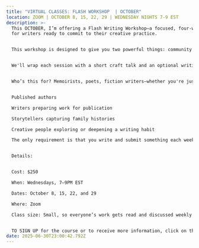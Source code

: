 ```yaml
---
title: "VIRTUAL CLASSES: FLASH WORKSHOP  | OCTOBER"
location: ZOOM | OCTOBER 8, 15, 22, 29 | WEDNESDAY NIGHTS 7-9 EST
description: >-
  This OCTOBER, I’m offering a Flash Writing Workshop—a focused, four-week space
  for writers ready to commit to their creative practice.


  This workshop is designed to give you two powerful things: community and accountability. Each week, your writing will be the heart of our work. You'll submit anything from one paragraph to three pages, and we’ll spend the bulk of class offering thoughtful, supportive feedback on each submission.


  We'll wrap each session with a short craft talk and an optional writing prompt to spark new ideas for the following week. Prompts are there to inspire—but you’re always welcome to follow your own creative path.


  Who’s this for? Memoirists, poets, fiction writers—whether you're just starting out, working on a draft, or returning to a project that’s been calling your name. Past participants have included:


  Published authors

  Writers preparing work for publication

  Storytellers capturing family histories

  Creative people exploring or deepening a writing habit

  The only requirement is that you write and submit something each week.


  Details:


  Cost: $250

  When: Wednesdays, 7–9PM EST

  Dates: October 8, 15, 22, and 29

  Where: Zoom

  Class size: Small, so everyone’s work gets read and discussed weekly


  TO SIGN UP for the course or to receive more information, click on the CONTACT section of this website and drop me a note.
date: 2025-06-30T23:00:42.792Z
---
```

